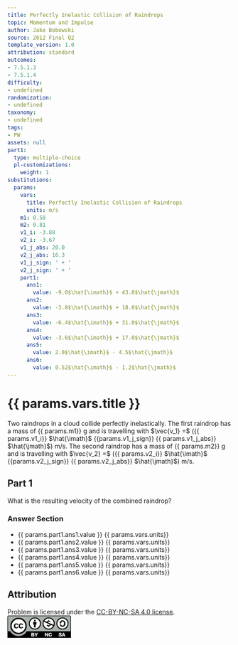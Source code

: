 ```yaml
---
title: Perfectly Inelastic Collision of Raindrops
topic: Momentum and Impulse
author: Jake Bobowski
source: 2012 Final Q2
template_version: 1.0
attribution: standard
outcomes:
- 7.5.1.3
- 7.5.1.4
difficulty:
- undefined
randomization:
- undefined
taxonomy:
- undefined
tags:
- PW
assets: null
part1:
  type: multiple-choice
  pl-customizations:
    weight: 1
substitutions:
  params:
    vars:
      title: Perfectly Inelastic Collision of Raindrops
      units: m/s
    m1: 0.58
    m2: 0.81
    v1_i: -3.88
    v2_i: -3.67
    v1_j_abs: 20.0
    v2_j_abs: 16.3
    v1_j_sign: ' + '
    v2_j_sign: ' + '
    part1:
      ans1:
        value: -9.0$\hat{\imath}$ + 43.0$\hat{\jmath}$
      ans2:
        value: -3.8$\hat{\imath}$ + 18.0$\hat{\jmath}$
      ans3:
        value: -6.4$\hat{\imath}$ + 31.0$\hat{\jmath}$
      ans4:
        value: -3.6$\hat{\imath}$ + 17.0$\hat{\jmath}$
      ans5:
        value: 2.0$\hat{\imath}$ - 4.5$\hat{\jmath}$
      ans6:
        value: 0.52$\hat{\imath}$ - 1.2$\hat{\jmath}$
---
```

# {{ params.vars.title }}
Two raindrops in a cloud collide perfectly inelastically. The first raindrop has a mass of {{ params.m1}} g and is travelling with $\vec{v_1} =$ ({{ params.v1_i}} $\hat{\imath}$ {{params.v1_j_sign}} {{ params.v1_j_abs}} $\hat{\jmath}$) m/s.
The second raindrop has a mass of {{ params.m2}} g and is travelling with $\vec{v_2} =$ ({{ params.v2_i}} $\hat{\imath}$ {{params.v2_j_sign}} {{ params.v2_j_abs}} $\hat{\jmath}$) m/s.

## Part 1

What is the resulting velocity of the combined raindrop?

### Answer Section

- {{ params.part1.ans1.value }} {{ params.vars.units}}
- {{ params.part1.ans2.value }} {{ params.vars.units}}
- {{ params.part1.ans3.value }} {{ params.vars.units}}
- {{ params.part1.ans4.value }} {{ params.vars.units}}
- {{ params.part1.ans5.value }} {{ params.vars.units}}
- {{ params.part1.ans6.value }} {{ params.vars.units}}

## Attribution

Problem is licensed under the [CC-BY-NC-SA 4.0 license](https://creativecommons.org/licenses/by-nc-sa/4.0/).<br> ![The Creative Commons 4.0 license requiring attribution-BY, non-commercial-NC, and share-alike-SA license.](https://raw.githubusercontent.com/firasm/bits/master/by-nc-sa.png)